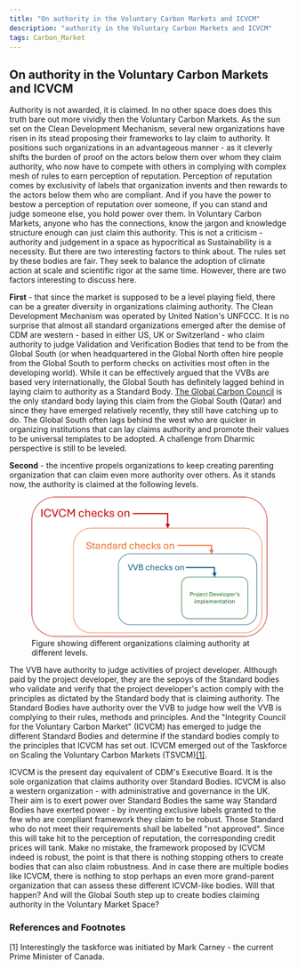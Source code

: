 ```yaml
---
title: "On authority in the Voluntary Carbon Markets and ICVCM"
description: "authority in the Voluntary Carbon Markets and ICVCM"
tags: Carbon_Market 
---
```


## On authority in the Voluntary Carbon Markets and ICVCM

Authority is not awarded, it is claimed. In no other space does does this truth bare out more vividly then the Voluntary Carbon Markets. As the sun set on the Clean Development Mechanism, several new organizations have risen in its stead proposing their frameworks to lay claim to authority. It positions such organizations in an advantageous manner - as it cleverly shifts the burden of proof on the actors below them over whom they claim authority, who now have to compete with others in complying with complex mesh of rules to earn perception of reputation. Perception of reputation comes by exclusivity of labels that organization invents and then rewards to the actors below them who are compliant. And if you have the power to bestow a perception of reputation over someone, if you can stand and judge someone else, you hold power over them. In Voluntary Carbon Markets, anyone who has the connections, know the jargon and knowledge structure enough can just claim this authority. This is not a criticism - authority and judgement in a space as hypocritical as Sustainability is a necessity. But there are two interesting factors to think about. The rules set by these bodies are fair. They seek to balance the adoption of climate action at scale and scientific rigor at the same time. However, there are two factors interesting to discuss here.

**First** - that since the market is supposed to be a level playing field, there can be a greater diversity in organizations claiming authority. The Clean Development Mechanism was operated by United Nation's UNFCCC. It is no surprise that almost all standard organizations emerged after the demise of CDM are western - based in either US, UK or Switzerland - who claim authority to judge Validation and Verification Bodies that tend to be from the Global South (or when headquartered in the Global North often hire people from the Global South to perform checks on activities most often in the developing world). While it can be effectively argued that the VVBs are based very internationally, the Global South has definitely lagged behind in laying claim to authority as a Standard Body. [The Global Carbon Council](https://globalcarboncouncil.com/) is the only standard body laying this claim from the Global South (Qatar) and since they have emerged relatively recently, they still have catching up to do. The Global South often lags behind the west who are quicker in organizing institutions that can lay claims authority and promote their values to be universal templates to be adopted. A challenge from Dharmic perspective is still to be leveled.

**Second** - the incentive propels organizations to keep creating parenting organization that can claim even more authority over others. As it stands now, the authority is claimed at the following levels.
<figure>
<img src="https://github.com/karbonmanthan/karbonmanthan.github.io/blob/54169b3971af5dcc545e625d27d8f34f413d330e/assets/icvcm.png?raw=true" alt="Figure showing different organizations claiming authority at different levels." title="Figure showing different organizations claiming authority at different levels.">
<figcaption> Figure showing different organizations claiming authority at different levels.
</figcaption>
</figure>

The VVB have authority to judge activities of project developer.  Although paid by the project developer, they are the sepoys of the Standard bodies who validate and verify that the project developer's action comply with the principles as dictated by the Standard body that is claiming authority. The Standard Bodies have authority over the VVB to judge how well the VVB is complying to their rules, methods and principles. And the "Integrity Council for the Voluntary Carbon Market" (ICVCM) has emerged to judge the different Standard Bodies and determine if the standard bodies comply to the principles that ICVCM has set out. ICVCM emerged out of the Taskforce on Scaling the Voluntary Carbon Markets (TSVCM)[[1]](#1).

ICVCM is the present day equivalent of CDM's Executive Board. It is the sole organization that claims authority over Standard Bodies. ICVCM is also a western organization - with administrative and governance in the UK. Their aim is to exert power over Standard Bodies the same way Standard Bodies have exerted power - by inventing exclusive labels granted to the few who are compliant framework they claim to be robust. Those Standard who do not meet their requirements shall be labelled "not approved". Since this will take hit to the perception of reputation, the corresponding credit prices will tank. Make no mistake, the framework proposed by ICVCM indeed is robust, the point is that there is nothing stopping others to create bodies that can also claim robustness. And in case there are multiple bodies like ICVCM, there is nothing to stop perhaps an even more grand-parent organization that can assess these different ICVCM-like bodies. Will that happen? And will the Global South step up to create bodies claiming authority in the Voluntary Market Space?

### References and Footnotes
<a id="1">[1]</a> Interestingly the taskforce was initiated by Mark Carney - the current Prime Minister of Canada.